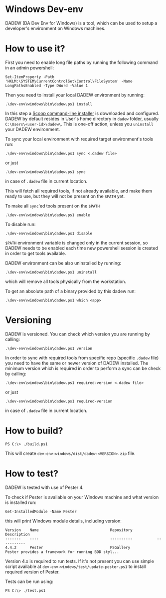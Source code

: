 # Windows Dev-env

DADEW (DA Dev Env for Windows) is a tool, which can be used to setup a developer's environment on Windows machines.

# How to use it?

First you need to enable long file paths by running the following command in an admin powershell:

```
Set-ItemProperty -Path 'HKLM:\SYSTEM\CurrentControlSet\Control\FileSystem' -Name LongPathsEnabled -Type DWord -Value 1
```

Then you need to install your local DADEW environment by running:

    .\dev-env\windows\bin\dadew.ps1 install
    
In this step a [Scoop command-line installer](https://scoop.sh) is downloaded and configured. DADEW by default resides in User's home directory in `dadew` folder, usually `C:\Users\<user-id>\dadew\`.
This is one-off action, unless you `uninstall` your DADEW environment.


To sync your local environment with required target environment's tools run:

    .\dev-env\windows\bin\dadew.ps1 sync <.dadew file>

or just

    .\dev-env\windows\bin\dadew.ps1 sync

in case of `.dadew` file in current location.

This will fetch all required tools, if not already available, and make them ready to use, but they will not be present on the `$PATH` yet.

To make all `sync`'ed tools present on the `$PATH`

    .\dev-env\windows\bin\dadew.ps1 enable

To disable run:

    .\dev-env\windows\bin\dadew.ps1 disable

`$PATH` environment variable is changed only in the current session, so DADEW needs to be enabled each time new powershell session is created in order to get tools available.

DADEW environment can be also uninstalled by running:

    .\dev-env\windows\bin\dadew.ps1 uninstall

which will remove all tools physically from the workstation.

To get an absolute path of a binary provided by this dadew run:

    .\dev-env\windows\bin\dadew.ps1 which <app>

# Versioning

DADEW is versioned. You can check which version you are running by calling:

    .\dev-env\windows\bin\dadew.ps1 version

In order to sync with required tools from specific repo (specific `.dadew` file) you need to have the same or newer version of DADEW installed.
The minimum version which is required in order to perform a sync can be check by calling:

    .\dev-env\windows\bin\dadew.ps1 required-version <.dadew file>

or just

    .\dev-env\windows\bin\dadew.ps1 required-version

in case of `.dadew` file in current location.

# How to build?

    PS C:\> ./build.ps1

This will create `dev-env-windows/dist/dadew-<VERSION>.zip` file.

# How to test?

DADEW is tested with use of Pester 4.

To check if Pester is available on your Windows machine and what version is installed run:

    Get-InstalledModule -Name Pester

this will print Windows module details, including version:

    Version    Name                                Repository           Description
    -------    ----                                ----------           -----------
    4.4.2      Pester                              PSGallery            Pester provides a framework for running BDD styl...

Version 4.x is required to run tests. If it's not present you can use simple script available at `dev-env-windows/test/update-pester.ps1` to install required version of Pester.

Tests can be run using:

    PS C:\> ./test.ps1

